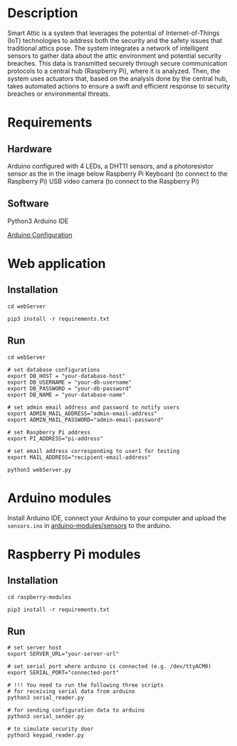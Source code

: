 # Description
Smart Attic is a system that leverages the potential of Internet-of-Things (IoT) technologies 
to address both the security and the safety issues that traditional attics pose. 
The system integrates a network of intelligent sensors to gather data about the attic environment 
and potential security breaches. This data is transmitted securely through secure 
communication protocols to a central hub (Raspberry Pi), where it is analyzed. Then, the system 
uses actuators that, based on the analysis done by the central hub, takes automated actions 
to ensure a swift and efficient response to security breaches or environmental threats.

# Requirements

## Hardware
Arduino configured with 4 LEDs, a DHT11 sensors, and a photoresistor sensor as the in the image below
Raspberry Pi
Keyboard (to connect to the Raspberry Pi)
USB video camera (to connect to the Raspberry Pi)

## Software
Python3
Arduino IDE

[Arduino Configuration](arduino_configuration.png)

# Web application
## Installation
```
cd webServer

pip3 install -r requirements.txt
```

## Run
```
cd webServer

# set database configurations
export DB_HOST = "your-database-host"
export DB_USERNAME = "your-db-username"
export DB_PASSWORD = "your-db-password"
export DB_NAME = "your-database-name"

# set admin email address and password to notify users
export ADMIN_MAIL_ADDRESS="admin-email-address"
export ADMIN_MAIL_PASSWORD="admin-email-password"

# set Raspberry Pi address
export PI_ADDRESS="pi-address"

# set email address corresponding to user1 for testing
export MAIL_ADDRESS="recipient-email-address"

python3 webServer.py
```

# Arduino modules

Install Arduino IDE, connect your Arduino to your computer and upload the `sensors.ino` in [arduino-modules/sensors](arduino-modules/sensors) to the arduino.

# Raspberry Pi modules

## Installation

```
cd raspberry-modules

pip3 install -r requirements.txt
```

## Run

```
# set server host
export SERVER_URL="your-server-url"

# set serial port where arduino is connected (e.g. /dev/ttyACM0)
export SERIAL_PORT="connected-port"

# !!! You need to run the following three scripts
# for receiving serial data from arduino
python3 serial_reader.py

# for sending configuration data to arduino
python3 serial_sender.py

# to simulate security door
python3 keypad_reader.py
```
